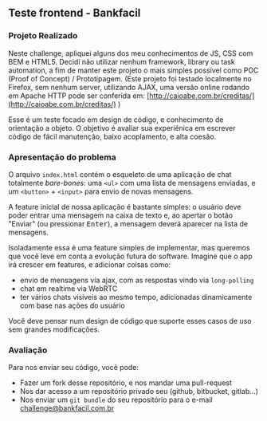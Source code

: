 ## Teste frontend - Bankfacil

### Projeto Realizado
Neste challenge, apliquei alguns dos meu conhecimentos de JS, CSS com BEM e HTML5.
Decidi não utilizar nenhum framework, library ou task automation, a fim de manter este
projeto o mais simples possível como POC (Proof of Concept) / Prototipagem.
(Este projeto foi testado localmente no Firefox, sem nenhum server, utilizando AJAX,
uma versão online rodando em Apache HTTP pode ser conferida em: [http://caioabe.com.br/creditas/](http://caioabe.com.br/creditas/) )

Esse é um teste focado em design de código, e conhecimento de orientação a 
objeto. O objetivo é avaliar sua experiênica em escrever código de fácil 
manutenção, baixo acoplamento, e alta coesão.

### Apresentação do problema

O arquivo `index.html` contém o esqueleto de uma aplicação de chat totalmente 
*bare-bones*: uma `<ul>` com uma lista de mensagens enviadas, e um `<button>` + `<input>` 
para envio de novas mensagens.

A feature inicial de nossa aplicação é bastante simples: o usuário deve poder 
entrar uma mensagem na caixa de texto e, ao apertar o botão "Enviar" (ou 
pressionar <kbd>Enter</kbd>), a mensagem deverá aparecer na lista de mensagens.

Isoladamente essa é uma feature simples de implementar, mas queremos que você 
leve em conta a evolução futura do software. Imagine que o app irá crescer em 
features, e adicionar coisas como:
* envio de mensagens via ajax, com as respostas vindo via `long-polling`
* chat em realtime via WebRTC
* ter vários chats visíveis ao mesmo tempo, adicionadas dinamicamente com base nas ações do usuário

Você deve pensar num design de código que suporte esses casos de uso sem 
grandes modificações.

### Avaliação

Para nos enviar seu código, você pode:
* Fazer um fork desse repositório, e nos mandar uma pull-request
* Nos dar acesso a um repositório privado seu (github, bitbucket, gitlab...)
* Nos enviar um `git bundle` do seu repositório para o e-mail challenge@bankfacil.com.br
